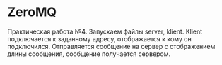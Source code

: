 # ZeroMQ
Практическая работа №4. Запускаем файлы server, klient. Klient подключается к заданному адресу, отображается к кому он подключился. Отправляется сообщение на сервер с отображением длины сообщения, сообщение получается сервером.
